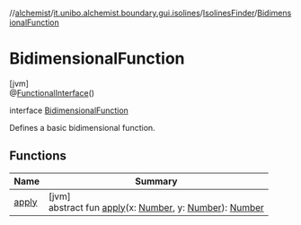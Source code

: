 //[alchemist](../../../../index.md)/[it.unibo.alchemist.boundary.gui.isolines](../../index.md)/[IsolinesFinder](../index.md)/[BidimensionalFunction](index.md)

# BidimensionalFunction

[jvm]\
@[FunctionalInterface](https://docs.oracle.com/javase/8/docs/api/java/lang/FunctionalInterface.html)()

interface [BidimensionalFunction](index.md)

Defines a basic bidimensional function.

## Functions

| Name | Summary |
|---|---|
| [apply](apply.md) | [jvm]<br>abstract fun [apply](apply.md)(x: [Number](https://docs.oracle.com/javase/8/docs/api/java/lang/Number.html), y: [Number](https://docs.oracle.com/javase/8/docs/api/java/lang/Number.html)): [Number](https://docs.oracle.com/javase/8/docs/api/java/lang/Number.html) |
